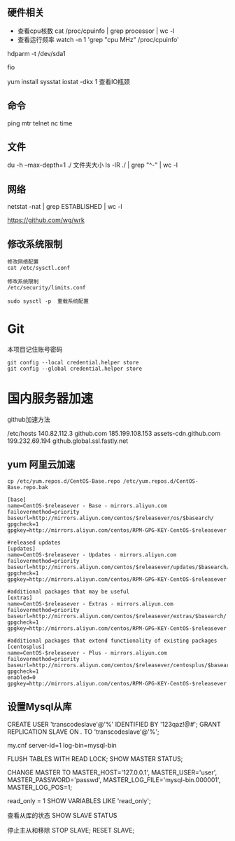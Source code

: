 

## 硬件相关

- 查看cpu核数
cat /proc/cpuinfo | grep processor | wc -l
- 查看运行频率
watch -n 1 'grep "cpu MHz" /proc/cpuinfo'

hdparm -t /dev/sda1

fio 

yum install sysstat
iostat -dkx 1 查看IO瓶颈


## 命令

ping 
mtr
telnet
nc
time


## 文件

du -h –max-depth=1 ./ 文件夹大小
ls -lR ./ | grep "^-" | wc -l


## 网络

 
netstat -nat | grep ESTABLISHED | wc -l
 
https://github.com/wg/wrk


## 修改系统限制

```
修改网络配置
cat /etc/sysctl.conf

修改系统限制 
/etc/security/limits.conf

sudo sysctl -p  重载系统配置
```





# Git

本项目记住账号密码

    git config --local credential.helper store
    git config --global credential.helper store




# 国内服务器加速

github加速方法

/etc/hosts
140.82.112.3 github.com
185.199.108.153 assets-cdn.github.com
199.232.69.194 github.global.ssl.fastly.net



## yum 阿里云加速

```
cp /etc/yum.repos.d/CentOS-Base.repo /etc/yum.repos.d/CentOS-Base.repo.bak
```

```
[base]
name=CentOS-$releasever - Base - mirrors.aliyun.com
failovermethod=priority
baseurl=http://mirrors.aliyun.com/centos/$releasever/os/$basearch/
gpgcheck=1
gpgkey=http://mirrors.aliyun.com/centos/RPM-GPG-KEY-CentOS-$releasever

#released updates
[updates]
name=CentOS-$releasever - Updates - mirrors.aliyun.com
failovermethod=priority
baseurl=http://mirrors.aliyun.com/centos/$releasever/updates/$basearch/
gpgcheck=1
gpgkey=http://mirrors.aliyun.com/centos/RPM-GPG-KEY-CentOS-$releasever

#additional packages that may be useful
[extras]
name=CentOS-$releasever - Extras - mirrors.aliyun.com
failovermethod=priority
baseurl=http://mirrors.aliyun.com/centos/$releasever/extras/$basearch/
gpgcheck=1
gpgkey=http://mirrors.aliyun.com/centos/RPM-GPG-KEY-CentOS-$releasever

#additional packages that extend functionality of existing packages
[centosplus]
name=CentOS-$releasever - Plus - mirrors.aliyun.com
failovermethod=priority
baseurl=http://mirrors.aliyun.com/centos/$releasever/centosplus/$basearch/
gpgcheck=1
enabled=0
gpgkey=http://mirrors.aliyun.com/centos/RPM-GPG-KEY-CentOS-$releasever

```


## 设置Mysql从库

CREATE USER 'transcodeslave'@'%' IDENTIFIED BY '123qaz!@#';
GRANT REPLICATION SLAVE ON *.* TO 'transcodeslave'@'%';

my.cnf
server-id=1
log-bin=mysql-bin

FLUSH TABLES WITH READ LOCK;
SHOW MASTER STATUS;


CHANGE MASTER TO
    MASTER_HOST='127.0.0.1',
    MASTER_USER='user',
    MASTER_PASSWORD='passwd',
    MASTER_LOG_FILE='mysql-bin.000001',
    MASTER_LOG_POS=1;





read_only = 1
SHOW VARIABLES LIKE 'read_only';

查看从库的状态
SHOW SLAVE STATUS

停止主从和移除
STOP SLAVE;
RESET SLAVE;